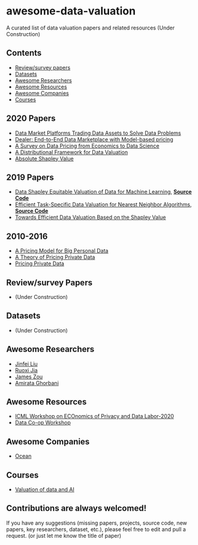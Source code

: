 # awesome-data-valuation
A curated list of data valuation papers and related resources (Under Construction)

## Contents
 - [Review/survey papers](https://github.com/murari023/awesome-data-valuation#reviewsurvey-papers)
 - [Datasets](https://github.com/murari023/awesome-data-valuation#datasets)
 - [Awesome Researchers](https://github.com/murari023/awesome-data-valuation#awesome-researchers)
 - [Awesome Resources](https://github.com/murari023/awesome-data-valuation#awesome-resources)
 - [Awesome Companies](https://github.com/murari023/awesome-data-valuation#awesome-companies)
 - [Courses](https://github.com/murari023/awesome-data-valuation#courses)

## 2020 Papers
- [Data Market Platforms Trading Data Assets to Solve Data Problems](https://arxiv.org/abs/2002.01047)
- [Dealer: End-to-End Data Marketplace with Model-based pricing](https://arxiv.org/abs/2003.13103)
- [A Survey on Data Pricing from Economics to Data Science](https://arxiv.org/abs/2009.04462)
- [A Distributional Framework for Data Valuation](https://arxiv.org/abs/2002.12334)
- [Absolute Shapley Value](https://arxiv.org/abs/2003.10076)

## 2019 Papers
- [Data Shapley Equitable Valuation of Data for Machine Learning](http://proceedings.mlr.press/v97/ghorbani19c/ghorbani19c.pdf), [**Source Code**](https://github.com/amiratag/DataShapley)
- [Efficient Task-Specific Data Valuation for Nearest Neighbor Algorithms](https://arxiv.org/abs/1908.08619), [**Source Code**](https://github.com/murari023/KNN-PVLDB)
- [Towards Efficient Data Valuation Based on the Shapley Value](https://arxiv.org/abs/1902.10275)

## 2010-2016
- [A Pricing Model for Big Personal Data](https://ieeexplore.ieee.org/abstract/document/7590317/)
- [A Theory of Pricing Private Data](https://arxiv.org/abs/1208.5258)
- [Pricing Private Data](https://www.researchgate.net/profile/Bernardo_Huberman/publication/256034198_Pricing_Private_Data/links/5cbe8c14a6fdcc1d49a86fcd/Pricing-Private-Data.pdf)

## Review/survey Papers
- (Under Construction)

## Datasets
- (Under Construction)

## Awesome Researchers
- [Jinfei Liu](http://www.mathcs.emory.edu/~jliu253/)
- [Ruoxi Jia](https://ruoxijia.info/)
- [James Zou](https://www.james-zou.com/)
- [Amirata Ghorbani](https://www.amiratag.com/)

## Awesome Resources
- [ICML Workshop on ECOnomics of Privacy and Data Labor-2020](https://vasiloglou.github.io/EcoPaDL/)
- [Data Co-op Workshop](https://csrcl.huji.ac.il/event/data-co-op-workshop)

## Awesome Companies
- [Ocean](oceanprotocol.com)

## Courses
- [Valuation of data and AI](https://canvas.stanford.edu/courses/114221)

## Contributions are always welcomed!
If you have any suggestions (missing papers, projects, source code, new papers, key researchers, dataset, etc.), please feel free to edit and pull a request. (or just let me know the title of paper)
